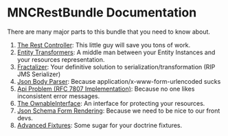 MNCRestBundle Documentation
===========================

There are many major parts to this bundle that you need to know about.

1. [The Rest Controller](1.rest-controller.md): This little guy will save you tons of work.
2. [Entity Transformers](2.entity-transformers.md): A middle man between your Entity Instances and your resources representation.
3. [Fractalizer](3.fractalizer.md): Your definitive solution to serialization/transformation (RIP JMS Serializer)
4. [Json Body Parser](4.json-body-parser.md): Because application/x-www-form-urlencoded sucks
5. [Api Problem (RFC 7807 Implementation)](5.api-problem.md): Because no one likes inconsistent error messages.
6. [The OwnableInterface](6.ownable-interface.md): An interface for protecting your resources.
7. [Json Schema Form Rendering](7.json-schema-forms.md): Because we need to be nice to our front devs.
8. [Advanced Fixtures](8.advanced-fixture.md): Some sugar for your doctrine fixtures.